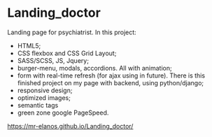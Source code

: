 # Landing_doctor

Landing page for psychiatrist. In this project:
- HTML5;
- CSS flexbox and CSS Grid Layout; 
- SASS/SCSS, JS, Jquery;
- burger-menu, modals, accordions. All with animation;
- form with real-time refresh (for ajax using in future). There is this finished project on my page with backend, using python/django;
- responsive design;
- optimized images;
- semantic tags
- green zone google PageSpeed.

https://mr-elanos.github.io/Landing_doctor/
